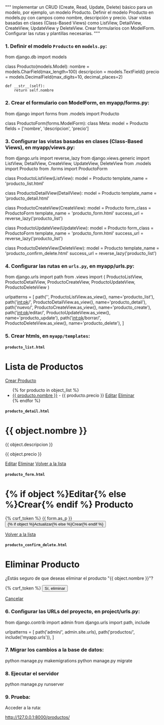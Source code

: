 """
Implementar un CRUD (Create, Read, Update, Delete) básico para un modelo, por ejemplo, un modelo Producto. Definir el modelo Producto en models.py con campos como nombre, descripción y precio. Usar vistas basadas en clases (Class-Based Views) como ListView, DetailView, CreateView, UpdateView y DeleteView.  Crear formularios con ModelForm. Configurar las rutas y plantillas necesarias.
"""

### 1. Definir el modelo `Producto` en `models.py`:

from django.db import models

class Producto(models.Model):
    nombre = models.CharField(max_length=100)
    descripcion = models.TextField()
    precio = models.DecimalField(max_digits=10, decimal_places=2)

    def __str__(self):
        return self.nombre

### 2. Crear el formulario con ModelForm, en myapp/forms.py:

from django import forms
from .models import Producto

class ProductoForm(forms.ModelForm):
    class Meta:
        model = Producto
        fields = ['nombre', 'descripcion', 'precio']

### 3. Configurar las vistas basadas en clases (Class-Based Views), en myapp/views.py:

from django.urls import reverse_lazy
from django.views.generic import ListView, DetailView, CreateView, UpdateView, DeleteView
from .models import Producto
from .forms import ProductoForm

class ProductoListView(ListView):
    model = Producto
    template_name = 'producto_list.html'

class ProductoDetailView(DetailView):
    model = Producto
    template_name = 'producto_detail.html'

class ProductoCreateView(CreateView):
    model = Producto
    form_class = ProductoForm
    template_name = 'producto_form.html'
    success_url = reverse_lazy('producto_list')

class ProductoUpdateView(UpdateView):
    model = Producto
    form_class = ProductoForm
    template_name = 'producto_form.html'
    success_url = reverse_lazy('producto_list')

class ProductoDeleteView(DeleteView):
    model = Producto
    template_name = 'producto_confirm_delete.html'
    success_url = reverse_lazy('producto_list')


### 4. Configurar las rutas en `urls.py`, en myapp/urls.py:

from django.urls import path
from .views import (
    ProductoListView,
    ProductoDetailView,
    ProductoCreateView,
    ProductoUpdateView,
    ProductoDeleteView
)

urlpatterns = [
    path('', ProductoListView.as_view(), name='producto_list'),
    path('<int:pk>/', ProductoDetailView.as_view(), name='producto_detail'),
    path('nuevo/', ProductoCreateView.as_view(), name='producto_create'),
    path('<int:pk>/editar/', ProductoUpdateView.as_view(), name='producto_update'),
    path('<int:pk>/borrar/', ProductoDeleteView.as_view(), name='producto_delete'),
]

### 5. Crear htmls, en `myapp/templates`:

#### `producto_list.html`

<!DOCTYPE html>
<html>
<head>
    <title>Lista de Productos</title>
</head>
<body>
    <h1>Lista de Productos</h1>
    <a href="{% url 'producto_create' %}">Crear Producto</a>
    <ul>
        {% for producto in object_list %}
            <li>
                <a href="{% url 'producto_detail' producto.pk %}">{{ producto.nombre }}</a> - {{ producto.precio }}
                <a href="{% url 'producto_update' producto.pk %}">Editar</a>
                <a href="{% url 'producto_delete' producto.pk %}">Eliminar</a>
            </li>
        {% endfor %}
    </ul>
</body>
</html>

#### `producto_detail.html`

<!DOCTYPE html>
<html>
<head>
    <title>Detalle del Producto</title>
</head>
<body>
    <h1>{{ object.nombre }}</h1>
    <p>{{ object.descripcion }}</p>
    <p>{{ object.precio }}</p>
    <a href="{% url 'producto_update' object.pk %}">Editar</a>
    <a href="{% url 'producto_delete' object.pk %}">Eliminar</a>
    <a href="{% url 'producto_list' %}">Volver a la lista</a>
</body>
</html>

#### `producto_form.html`

<!DOCTYPE html>
<html>
<head>
    <title>{% if object %}Editar{% else %}Crear{% endif %} Producto</title>
</head>
<body>
    <h1>{% if object %}Editar{% else %}Crear{% endif %} Producto</h1>
    <form method="post">
        {% csrf_token %}
        {{ form.as_p }}
        <button type="submit">{% if object %}Actualizar{% else %}Crear{% endif %}</button>
    </form>
    <a href="{% url 'producto_list' %}">Volver a la lista</a>
</body>
</html>


#### `producto_confirm_delete.html`

<!-- myapp/templates/producto_confirm_delete.html -->
<!DOCTYPE html>
<html>
<head>
    <title>Eliminar Producto</title>
</head>
<body>
    <h1>Eliminar Producto</h1>
    <p>¿Estás seguro de que deseas eliminar el producto "{{ object.nombre }}"?</p>
    <form method="post">
        {% csrf_token %}
        <button type="submit">Sí, eliminar</button>
    </form>
    <a href="{% url 'producto_list' %}">Cancelar</a>
</body>
</html>

### 6. Configurar las URLs del proyecto, en project/urls.py:

from django.contrib import admin
from django.urls import path, include

urlpatterns = [
    path('admin/', admin.site.urls),
    path('productos/', include('myapp.urls')),
]

### 7. Migrar los cambios a la base de datos:

python manage.py makemigrations
python manage.py migrate

### 8. Ejecutar el servidor

python manage.py runserver

### 9. Prueba:

Acceder a la ruta:

http://127.0.0.1:8000/productos/